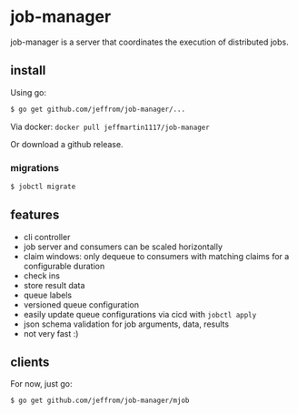 # job-manager

job-manager is a server that coordinates the execution of distributed jobs.

## install

Using go:

```bash
$ go get github.com/jeffrom/job-manager/...
```

Via docker: `docker pull jeffmartin1117/job-manager`

Or download a github release.

### migrations

```sh
$ jobctl migrate
```

## features

* cli controller
* job server and consumers can be scaled horizontally
* claim windows: only dequeue to consumers with matching claims for a configurable duration
* check ins
* store result data
* queue labels
* versioned queue configuration
* easily update queue configurations via cicd with `jobctl apply`
* json schema validation for job arguments, data, results
* not very fast :)

## clients

For now, just go:

```bash
$ go get github.com/jeffrom/job-manager/mjob
```
